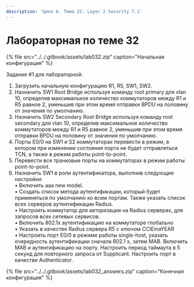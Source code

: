 ```yaml
---
description: 'Цикл 6. Тема 32: Layer 2 Security 7.1'
---
```


# Лабораторная по теме 32

{% file src="../../.gitbook/assets/lab032.zip" caption="Начальная конфигурация" %}

Задание \#1 для лабораторной:  
1. Загрузить начальную конфигурацию R1, R5, SW1, SW2.  
2. Назначить SW1 Root Bridge используя команду root primary для vlan 10, определив максимальное количество коммутаторов между R1 и R5 равное 2, уменьшив при этом время отправки BPDU на половину от значения по умолчанию.  
3. Назначить SW2 Secondary Root Bridge используя команду root secondary для vlan 10, определив максимальное количество коммутаторов между R1 и R5 равное 2, уменьшив при этом время отправки BPDU на половину от значения по умолчанию.  
4. Порты E0/0 на SW1 и S2 коммутаторах перевести в режим, в котором при изменении состояния порта не будет отправляться TCN, а также в режим работы point-to-point.  
5. Перевести все транковые порты на коммутаторах в режим работы point-to-point.  
6. Назначить SW1 в роли аутентификатора, выполнив следующие настройки:  
  • Включить aaa new model.  
  • Создать список метода аутентификации, который будет применяться по умолчанию ко всем портам. Также указать список всех серверов аутентификации Radius.  
  • Настроить коммутатор для авторизации на Radius серверах, для запросов всех сетевых сервисов.  
  • Включить 802.1x аутентификацию на коммутаторе глобально  
  • Указать в качестве Radius сервера R5 c ключом CCIEinaYEAR  
  • Настроить порт E0/0 в режиме работы single-host, указать очередность аутентификации сначала 802.1 x, затем MAB. Включить МАВ и аутентификацию на порту. Настроить период таймаута в 5 секунд для повторного запроса от Supplicant. Настроить порт в качестве Authenticator.

{% file src="../../.gitbook/assets/lab032\_answers.zip" caption="Конечная конфигурация" %}

